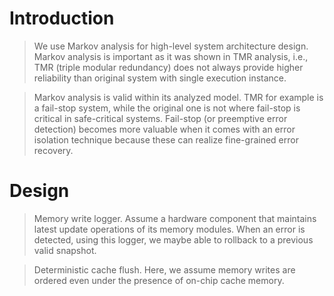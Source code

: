 # Introduction #

> We use Markov analysis for high-level system architecture design. Markov analysis is important as it was shown in TMR analysis, i.e., TMR (triple modular redundancy) does not always provide higher reliability than original system with single execution instance.


> Markov analysis is valid within its analyzed model. TMR for example is a fail-stop system, while the original one is not where fail-stop is critical in safe-critical systems. Fail-stop (or preemptive error detection) becomes more valuable when it comes with an error isolation technique because these can realize fine-grained error recovery.

# Design #

> Memory write logger. Assume a hardware component that maintains latest update operations of its memory modules. When an error is detected, using this logger, we maybe able to rollback to a previous valid snapshot.

> Deterministic cache flush. Here, we assume memory writes are ordered even under the presence of on-chip cache memory.